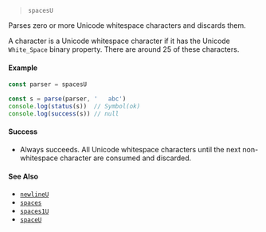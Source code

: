 <!--
 Copyright (c) 2020 Thomas J. Otterson
 
 This software is released under the MIT License.
 https://opensource.org/licenses/MIT
-->

> `spacesU`

Parses zero or more Unicode whitespace characters and discards them.

A character is a Unicode whitespace character if it has the Unicode `White_Space` binary property. There are around 25 of these characters.

#### Example

```javascript
const parser = spacesU

const s = parse(parser, '   abc')
console.log(status(s))  // Symbol(ok)
console.log(success(s)) // null
```

#### Success

* Always succeeds. All Unicode whitespace characters until the next non-whitespace character are consumed and discarded.

#### See Also

* [`newlineU`](newlineu.md)
* [`spaces`](spaces.md)
* [`spaces1U`](spaces1u.md)
* [`spaceU`](spaceu.md)
